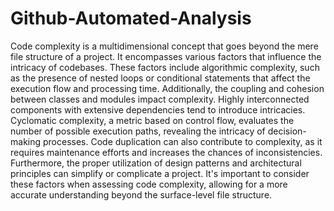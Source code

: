 # Github-Automated-Analysis
Code complexity is a multidimensional concept that goes beyond the mere file structure of a project. It encompasses various factors that influence the intricacy of codebases. These factors include algorithmic complexity, such as the presence of nested loops or conditional statements that affect the execution flow and processing time. Additionally, the coupling and cohesion between classes and modules impact complexity. Highly interconnected components with extensive dependencies tend to introduce intricacies. Cyclomatic complexity, a metric based on control flow, evaluates the number of possible execution paths, revealing the intricacy of decision-making processes. Code duplication can also contribute to complexity, as it requires maintenance efforts and increases the chances of inconsistencies. Furthermore, the proper utilization of design patterns and architectural principles can simplify or complicate a project. It's important to consider these factors when assessing code complexity, allowing for a more accurate understanding beyond the surface-level file structure.